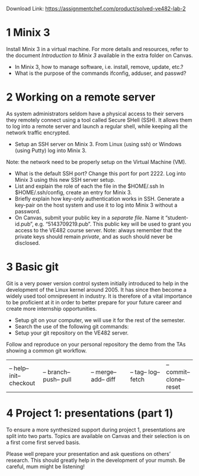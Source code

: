 Download Link: https://assignmentchef.com/product/solved-ve482-lab-2
<br>
<h1>1         Minix 3</h1>

Install Minix 3 in a virtual machine. For more details and resources, refer to the document <em>Introduction to Minix 3 </em>available in the extra folder on Canvas.

<ul>

 <li>In Minix 3, how to manage software, i.e. install, remove, update, etc.?</li>

 <li>What is the purpose of the commands ifconfig, adduser, and passwd?</li>

</ul>

<h1>2         Working on a remote server</h1>

As system administrators seldom have a physical access to their servers they remotely connect using a tool called Secure SHell (SSH). It allows them to log into a remote server and launch a regular shell, while keeping all the network traffic encrypted.

<ul>

 <li>Setup an SSH server on Minix 3. From Linux (using ssh) or Windows (using Putty) log into Minix 3.</li>

</ul>

Note: the network need to be properly setup on the Virtual Machine (VM).

<ul>

 <li>What is the default SSH port? Change this port for port 2222. Log into Minix 3 using this new SSH server setup.</li>

 <li>List and explain the role of each the file in the $HOME/.ssh In $HOME/.ssh/config, create an entry for Minix 3.</li>

 <li>Briefly explain how key-only authentication works in SSH. Generate a key-pair on the host system and use it to log into Minix 3 without a password.</li>

 <li>On Canvas, submit your public key in a <em>separate file</em>. Name it “student-id.pub”, e.g. “5143709219.pub”. This public key will be used to grant you access to the VE482 course server. Note: always remember that the private keys should remain <em>private</em>, and as such should never be disclosed.</li>

</ul>

<h1>3         Basic git</h1>

Git is a very power version control system initially introduced to help in the development of the Linux kernel around 2005. It has since then become a widely used tool omnipresent in industry. It is therefore of a vital importance to be proficient at it in order to better prepare for your future career and create more internship opportunities.

<ul>

 <li>Setup git on your computer, we will use it for the rest of the semester.</li>

 <li>Search the use of the following git commands:</li>

 <li>Setup your git repository on the VE482 server.</li>

</ul>

Follow and reproduce on your personal repository the demo from the TAs showing a common git workflow.

<table width="552">

 <tbody>

  <tr>

   <td width="81">–    help–    init–    checkout</td>

   <td width="167">–    branch–    push–    pull</td>

   <td width="124">–    merge–    add–    diff</td>

   <td width="124">–    tag–    log–    fetch</td>

   <td width="57">–    commit–    clone–    reset</td>

  </tr>

 </tbody>

</table>

<h1>4         Project 1: presentations (part 1)</h1>

To ensure a more synthesized support during project 1, presentations are split into two parts. Topics are available on Canvas and their selection is on a first come first served basis.

Please well prepare your presentation and ask questions on others’ research. This should greatly help in the development of your mumsh. Be careful, mum might be listening!